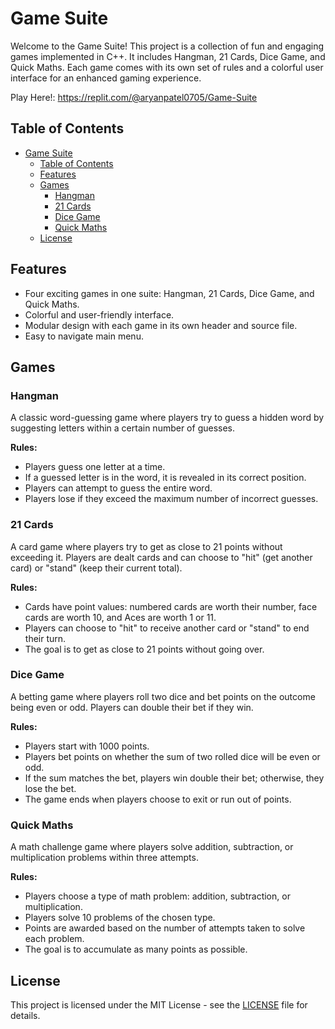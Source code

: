 # Game Suite

Welcome to the Game Suite! This project is a collection of fun and engaging games implemented in C++. It includes Hangman, 21 Cards, Dice Game, and Quick Maths. Each game comes with its own set of rules and a colorful user interface for an enhanced gaming experience.

Play Here!: [https://replit.com/@aryanpatel0705/Game-Suite
](https://replit.com/@aryanpatel0705/Game-Suite)
## Table of Contents

- [Game Suite](#game-suite)
  - [Table of Contents](#table-of-contents)
  - [Features](#features)
  - [Games](#games)
    - [Hangman](#hangman)
    - [21 Cards](#21-cards)
    - [Dice Game](#dice-game)
    - [Quick Maths](#quick-maths)
  - [License](#license)

## Features

- Four exciting games in one suite: Hangman, 21 Cards, Dice Game, and Quick Maths.
- Colorful and user-friendly interface.
- Modular design with each game in its own header and source file.
- Easy to navigate main menu.

## Games

### Hangman

A classic word-guessing game where players try to guess a hidden word by suggesting letters within a certain number of guesses.

**Rules:**

- Players guess one letter at a time.
- If a guessed letter is in the word, it is revealed in its correct position.
- Players can attempt to guess the entire word.
- Players lose if they exceed the maximum number of incorrect guesses.

### 21 Cards

A card game where players try to get as close to 21 points without exceeding it. Players are dealt cards and can choose to "hit" (get another card) or "stand" (keep their current total).

**Rules:**

- Cards have point values: numbered cards are worth their number, face cards are worth 10, and Aces are worth 1 or 11.
- Players can choose to "hit" to receive another card or "stand" to end their turn.
- The goal is to get as close to 21 points without going over.

### Dice Game

A betting game where players roll two dice and bet points on the outcome being even or odd. Players can double their bet if they win.

**Rules:**

- Players start with 1000 points.
- Players bet points on whether the sum of two rolled dice will be even or odd.
- If the sum matches the bet, players win double their bet; otherwise, they lose the bet.
- The game ends when players choose to exit or run out of points.

### Quick Maths

A math challenge game where players solve addition, subtraction, or multiplication problems within three attempts.

**Rules:**

- Players choose a type of math problem: addition, subtraction, or multiplication.
- Players solve 10 problems of the chosen type.
- Points are awarded based on the number of attempts taken to solve each problem.
- The goal is to accumulate as many points as possible.

## License

This project is licensed under the MIT License - see the [LICENSE](LICENSE) file for details.
